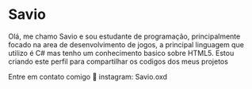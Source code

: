 # Savio

Olá, me chamo Savio e sou estudante de programação, principalmente focado na area de desenvolvimento de jogos, a principal linguagem que utilizo é C# mas tenho um conhecimento basico sobre HTML5. Estou criando este perfil para compartilhar os codigos dos meus projetos

Entre em contato comigo 🔽
instagram: Savio.oxd


